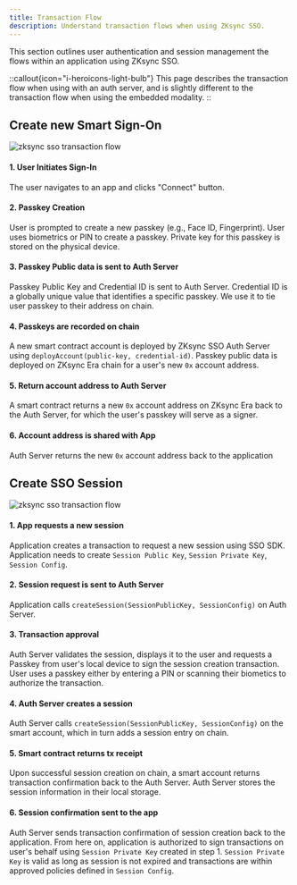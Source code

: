 ```yaml
---
title: Transaction Flow
description: Understand transaction flows when using ZKsync SSO.
---
```


This section outlines user authentication and session management the flows within
an application using ZKsync SSO.

::callout{icon="i-heroicons-light-bulb"}
This page describes the transaction flow when using with an auth server, and is slightly different to the transaction flow when using the embedded modality.
::

## Create new Smart Sign-On
![zksync sso transaction flow](/images/zksync-sso/zksync-sso-create-passkey.png)

#### 1. User Initiates Sign-In
The user navigates to an app and clicks "Connect" button.

#### 2. Passkey Creation
User is prompted to create a new passkey (e.g., Face ID, Fingerprint).
User uses biometrics or PIN to create a passkey. Private key for this passkey is stored on the physical device.

#### 3. Passkey Public data is sent to Auth Server
Passkey Public Key and Credential ID is sent to Auth Server. Credential ID is a globally unique value that identifies a specific passkey.
We use it to tie user passkey to their address on chain.

#### 4. Passkeys are recorded on chain
A new smart contract account is deployed by ZKsync SSO Auth Server using `deployAccount(public-key, credential-id)`.
Passkey public data is deployed on ZKsync Era chain for a user's new `0x` account address.

#### 5. Return account address to Auth Server

A smart contract returns a new `0x` account address on ZKsync Era back to the Auth Server, for which the user's passkey will serve as a signer.

#### 6. Account address is shared with App

Auth Server returns the new `0x` account address back to the application

## Create SSO Session
![zksync sso transaction flow](/images/zksync-sso/zksync-sso-create-session.png)

#### 1. App requests a new session

Application creates a transaction to request a new session using SSO SDK.
Application needs to create `Session Public Key`, `Session Private Key`, `Session Config`.

#### 2. Session request is sent to Auth Server
Application calls `createSession(SessionPublicKey, SessionConfig)` on Auth Server.

#### 3. Transaction approval

Auth Server  validates the session, displays it to the user and requests a Passkey from user's local device to sign the session creation transaction.
User uses a passkey either by entering a PIN or scanning their biometics to authorize the transaction.

#### 4. Auth Server creates a session

Auth Server calls `createSession(SessionPublicKey, SessionConfig)` on the smart account, which in turn adds a session entry on chain.

#### 5. Smart contract returns tx receipt

Upon successful session creation on chain, a smart account returns transaction confirmation back to the Auth Server.
Auth Server stores the session information in their local storage.

#### 6. Session confirmation sent to the app

Auth Server sends transaction confirmation of session creation back to the application.
From here on, application is authorized to sign transactions on user's behalf using `Session Private Key` created in step 1.
`Session Private Key` is valid as long as session is not expired and transactions are within approved policies defined in `Session Config`.
